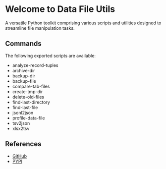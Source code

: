 # Welcome to Data File Utils

A versatile Python toolkit comprising various scripts and utilities designed to streamline file manipulation tasks.

## Commands

The following exported scripts are available:

- analyze-record-tuples
- archive-dir
- backup-dir
- backup-file
- compare-tab-files
- create-tmp-dir
- delete-old-files
- find-last-directory
- find-last-file
- jsonl2json
- profile-data-file
- tsv2json
- xlsx2tsv


## References

* [GitHub](https://github.com/jai-python3/data-file-utils)
* [PYPI](https://pypi.org/project/data-file-utils/)
